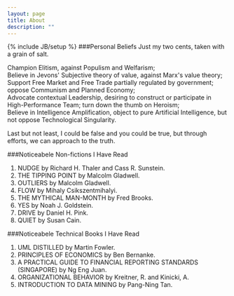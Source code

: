 ```yaml
---
layout: page
title: About
description: ""
---
```

{% include JB/setup %}
###Personal Beliefs
Just my two cents, taken with a grain of salt.

Champion Elitism, against Populism and Welfarism;  
Believe in Jevons' Subjective theory of value, against Marx's value theory;   
Support Free Market and Free Trade partially regulated by government; oppose Communism and Planned Economy;  
Advocate contextual Leadership, desiring to construct or participate in High-Performance Team; turn down the thumb on Heroism;  
Believe in Intelligence Amplification, object to pure Artificial Intelligence, but not oppose Technological Singularity.   
  
Last but not least, I could be false and you could be true, but through efforts, we can approach to the truth.   

###Noticeabele Non-fictions I Have Read
1. NUDGE by Richard H. Thaler and Cass R. Sunstein.  
1. THE TIPPING POINT by Malcolm Gladwell.  
1. OUTLIERS by Malcolm Gladwell.  
1. FLOW by Mihaly Csikszentmihalyi.  
1. THE MYTHICAL MAN-MONTH by Fred Brooks.  
1. YES by Noah J. Goldstein.  
1. DRIVE by Daniel H. Pink.  
1. QUIET by Susan Cain.  

###Noticeabele Technical Books I Have Read
1. UML DISTILLED by Martin Fowler.
1. PRINCIPLES OF ECONOMICS by Ben Bernanke.
1. A PRACTICAL GUIDE TO FINANCIAL REPORTING STANDARDS (SINGAPORE) by Ng Eng Juan.
1. ORGANIZATIONAL BEHAVIOR by Kreitner, R. and Kinicki, A.  
1. INTRODUCTION TO DATA MINING by Pang-Ning Tan.